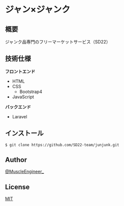 # ジャン×ジャンク
## 概要

ジャンク品専門のフリーマーケットサービス（SD22）

## 技術仕様

**フロントエンド**

- HTML
- CSS
    - Bootstrap4
- JavaScript

**バックエンド**

- Laravel

## インストール

    $ git clone https://github.com/SD22-team/junjunk.git

## Author

[@MuscleEngineer_](https://twitter.com/KHiroki86_)

## License

[MIT](http://b4b4r07.mit-license.org)
